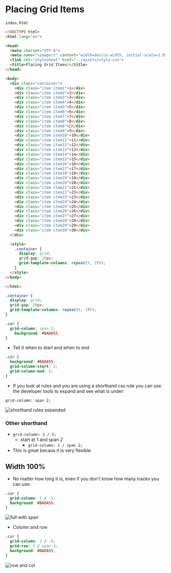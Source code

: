 # Placing Grid Items
`index.html`

```html
<!DOCTYPE html>
<html lang="en">

<head>
  <meta charset="UTF-8">
  <meta name="viewport" content="width=device-width, initial-scale=1.0">
  <link rel="stylesheet" href="../assets/style.css">
  <title>Placing Grid Items!</title>
</head>

<body>
  <div class="container">
    <div class="item item1">1</div>
    <div class="item item2">2</div>
    <div class="item item3">3</div>
    <div class="item item4">4</div>
    <div class="item item5">5</div>
    <div class="item item6">6</div>
    <div class="item item7">7</div>
    <div class="item item8">8</div>
    <div class="item item8">💩</div>
    <div class="item item9">9</div>
    <div class="item item10">10</div>
    <div class="item item11">11</div>
    <div class="item item12">12</div>
    <div class="item item13">13</div>
    <div class="item item14">14</div>
    <div class="item item15">15</div>
    <div class="item item16">16</div>
    <div class="item item17">17</div>
    <div class="item item18">18</div>
    <div class="item item19">19</div>
    <div class="item item20">20</div>
    <div class="item item21">21</div>
    <div class="item item22">22</div>
    <div class="item item23">23</div>
    <div class="item item24">24</div>
    <div class="item item25">25</div>
    <div class="item item26">26</div>
    <div class="item item27">27</div>
    <div class="item item28">28</div>
    <div class="item item29">29</div>
    <div class="item item30">30</div>
  </div>

  <style>
    .container {
      display: grid;
      grid-gap: 20px;
      grid-template-columns: repeat(5, 1fr);
    }
  </style>
</body>

</html>
```

```css
.container {
  display: grid;
  grid-gap: 20px;
  grid-template-columns: repeat(5, 1fr);
}

.car {
  grid-column: span 2;
    background: #BADA55;
}
```

* Tell it when to start and when to end

```css
.car {
  background: #BADA55;
  grid-column-start: 2;
  grid-column-end: 5;
}
```

* If you look at rules and you are using a shorthand css rule you can use the developer tools to expand and see what is under:

`grid-column: span 2;`

![shorthand rules expanded](https://i.imgur.com/orWcnzR.png)

### Other shorthand
* `grid-column: 2 / 5;`
    - start at 1 and span 2
        + `grid-column: 1 / span 2;`
* This is great becaus it is very flexible

## Width 100%
* No matter how long it is, even if you don't know how many tracks you can use:

```css
.car {
  grid-column: 1 / -1; 
  background: #BADA55;
}
```

![full with span](https://i.imgur.com/iiRJAKu.png)

* Column and row

```css
.car {
  grid-column: 1 / -4; 
  grid-row: 3 / span 3;
  background: #BADA55;
}
```

![row and col](https://i.imgur.com/BX99ZxX.png)



